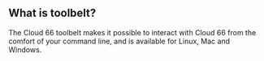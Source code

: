 ## What is toolbelt?

The Cloud 66 toolbelt makes it possible to interact with Cloud 66 from the comfort of your command line, and is available for Linux, Mac and Windows.

